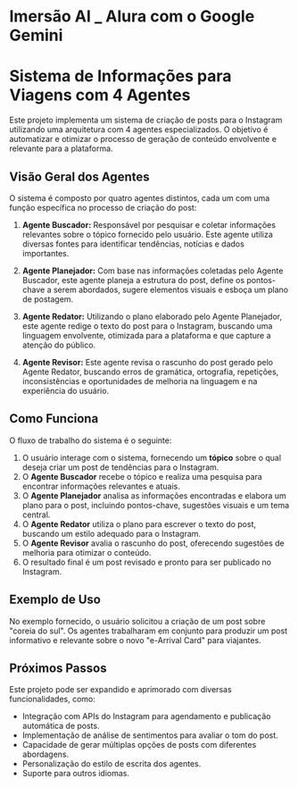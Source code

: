 # Imersão AI _ Alura com o Google Gemini


# Sistema de Informações para Viagens com 4 Agentes

Este projeto implementa um sistema de criação de posts para o Instagram utilizando uma arquitetura com 4 agentes especializados. O objetivo é automatizar e otimizar o processo de geração de conteúdo envolvente e relevante para a plataforma.

## Visão Geral dos Agentes

O sistema é composto por quatro agentes distintos, cada um com uma função específica no processo de criação do post:

1.  **Agente Buscador:** Responsável por pesquisar e coletar informações relevantes sobre o tópico fornecido pelo usuário. Este agente utiliza diversas fontes para identificar tendências, notícias e dados importantes.

2.  **Agente Planejador:** Com base nas informações coletadas pelo Agente Buscador, este agente planeja a estrutura do post, define os pontos-chave a serem abordados, sugere elementos visuais e esboça um plano de postagem.

3.  **Agente Redator:** Utilizando o plano elaborado pelo Agente Planejador, este agente redige o texto do post para o Instagram, buscando uma linguagem envolvente, otimizada para a plataforma e que capture a atenção do público.

4.  **Agente Revisor:** Este agente revisa o rascunho do post gerado pelo Agente Redator, buscando erros de gramática, ortografia, repetições, inconsistências e oportunidades de melhoria na linguagem e na experiência do usuário.

## Como Funciona

O fluxo de trabalho do sistema é o seguinte:

1.  O usuário interage com o sistema, fornecendo um **tópico** sobre o qual deseja criar um post de tendências para o Instagram.
2.  O **Agente Buscador** recebe o tópico e realiza uma pesquisa para encontrar informações relevantes e atuais.
3.  O **Agente Planejador** analisa as informações encontradas e elabora um plano para o post, incluindo pontos-chave, sugestões visuais e um tema central.
4.  O **Agente Redator** utiliza o plano para escrever o texto do post, buscando um estilo adequado para o Instagram.
5.  O **Agente Revisor** avalia o rascunho do post, oferecendo sugestões de melhoria para otimizar o conteúdo.
6.  O resultado final é um post revisado e pronto para ser publicado no Instagram.

## Exemplo de Uso

No exemplo fornecido, o usuário solicitou a criação de um post sobre "coreia do sul". Os agentes trabalharam em conjunto para produzir um post informativo e relevante sobre o novo "e-Arrival Card" para viajantes.

## Próximos Passos

Este projeto pode ser expandido e aprimorado com diversas funcionalidades, como:

* Integração com APIs do Instagram para agendamento e publicação automática de posts.
* Implementação de análise de sentimentos para avaliar o tom do post.
* Capacidade de gerar múltiplas opções de posts com diferentes abordagens.
* Personalização do estilo de escrita dos agentes.
* Suporte para outros idiomas.

